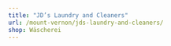 ```yaml
---
title: "JD’s Laundry and Cleaners"
url: /mount-vernon/jds-laundry-and-cleaners/
shop: Wäscherei
---
```

